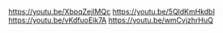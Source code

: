 https://youtu.be/XbpqZejIMQc
https://youtu.be/5QldKmHkdbI
https://youtu.be/vKdfuoEik7A
https://youtu.be/wmCvjzhrHuQ
